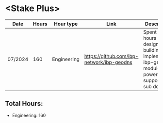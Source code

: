 # \<Stake Plus\>
| Date | Hours | Hour type | Link | Description | 
|---|---|---|---|---|
| 07/2024 | 160 | Engineering | https://github.com/ibp-network/ibp-geodns | Spent 160 hours designing, building and implementing ibp-geodns module for powerdns to support new sub domains.

## Total Hours:
- Engineering: 160
